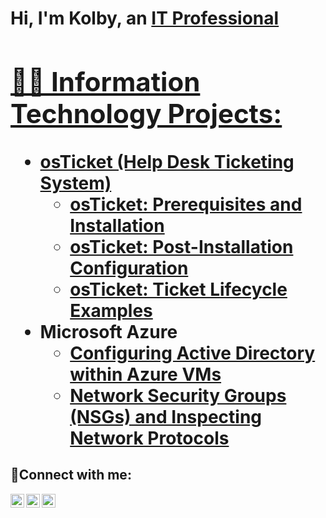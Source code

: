 <h1>Hi, I'm Kolby, an <a href="https://linkedin.com/in/kolby-niblack/">IT Professional

<h2>👨‍💻 Information Technology Projects:</h2>

- <b>osTicket (Help Desk Ticketing System)</b>
  - [osTicket: Prerequisites and Installation](https://github.com/kolbyniblack/osticket-prereqs)
  - [osTicket: Post-Installation Configuration](https://github.com/kolbyniblack/post-install-config)
  - [osTicket: Ticket Lifecycle Examples](https://github.com/kolbyniblack/ticket-lifecycle)
- <b>Microsoft Azure</b>
  - [Configuring Active Directory within Azure VMs](https://github.com/kolbyniblack/configure-ad)
  - [Network Security Groups (NSGs) and Inspecting Network Protocols](https://github.com/kolbyniblack/azure-network-protocols)

<h2>🤳Connect with me:</h2>

[<img align="left" alt="Josh | Twitter" width="22px" src="https://cdn.jsdelivr.net/npm/simple-icons@v3/icons/twitter.svg" />][twitter]
[<img align="left" alt="Josh | LinkedIn" width="22px" src="https://cdn.jsdelivr.net/npm/simple-icons@v3/icons/linkedin.svg" />][linkedin]
[<img align="left" alt="Josh | Instagram" width="22px" src="https://cdn.jsdelivr.net/npm/simple-icons@v3/icons/instagram.svg" />][instagram]

[twitter]: https://twitter.com/
[instagram]: https://www.instagram.com/
[linkedin]: https://linkedin.com/in/
